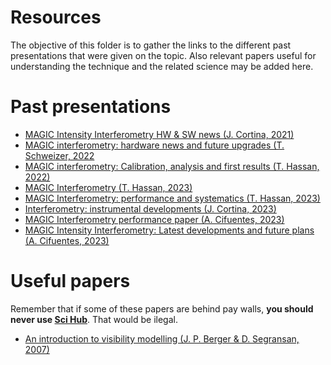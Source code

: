 # Resources

The objective of this folder is to gather the links to the different past presentations that were given on the topic. Also relevant papers useful for understanding the technique and the related science may be added here.

Past presentations
==================

* [MAGIC Intensity Interferometry HW & SW news (J. Cortina, 2021)](https://indico.mpp.mpg.de/event/8473/contributions/28252/attachments/17495/21080/interferometry_HW_SW.pdf)
* [MAGIC interferometry: hardware news and future upgrades (T. Schweizer, 2022](https://indico.mpp.mpg.de/event/9005/contributions/31193/attachments/18282/22252/IntensityInterferometry_MAGIC%20GM_June2022.pdf)
* [MAGIC interferometry: Calibration, analysis and first results (T. Hassan, 2022)](https://indico.mpp.mpg.de/event/9005/contributions/31194/attachments/18283/22256/MAGIC-II_calibration_analysis_results.pdf)
* [MAGIC Interferometry (T. Hassan, 2023)](https://indico.mpp.mpg.de/event/9378/contributions/33193/attachments/18961/23407/MAGIC-interferometry.pdf)
* [MAGIC Interferometry: performance and systematics (T. Hassan, 2023)](https://indico.mpp.mpg.de/event/9531/contributions/34041/attachments/19315/23961/20230525_MAGIC-SII_Performance_Tarek.pdf)
* [Interferometry: instrumental developments (J. Cortina, 2023)](https://indico.mpp.mpg.de/event/9531/contributions/34142/attachments/19316/23963/MAGIC_GM_II_instrumentation_JCortina2.pdf)
* [MAGIC Interferometry performance paper (A. Cifuentes, 2023)](https://indico.mpp.mpg.de/event/9671/contributions/34927/attachments/19534/24276/MAGIC_GM_SII_performance.pdf)
* [MAGIC Intensity Interferometry: Latest developments and future plans (A. Cifuentes, 2023)](https://indico.mpp.mpg.de/event/9671/contributions/34976/attachments/19538/24289/SII_upgrades_and_future_plans.pdf)


Useful papers
=============

Remember that if some of these papers are behind pay walls, **you should never use [Sci Hub](https://sci-hub.se/)**. That would be ilegal.
* [An introduction to visibility modelling (J. P. Berger & D. Segransan, 2007)](https://ui.adsabs.harvard.edu/link_gateway/2007NewAR..51..576B/doi:10.1016/j.newar.2007.06.003)
